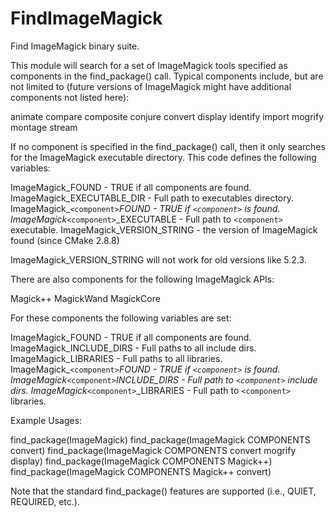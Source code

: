   

# FindImageMagick  
Find ImageMagick binary suite.  

This module will search for a set of ImageMagick tools specified as
components in the find_package() call.  Typical components include,
but are not limited to (future versions of ImageMagick might have
additional components not listed here):  

animate
compare
composite
conjure
convert
display
identify
import
mogrify
montage
stream

  

If no component is specified in the find_package() call, then it only
searches for the ImageMagick executable directory.  This code defines
the following variables:  

ImageMagick_FOUND                  - TRUE if all components are found.
ImageMagick_EXECUTABLE_DIR         - Full path to executables directory.
ImageMagick_```<component>```_FOUND      - TRUE if ```<component>``` is found.
ImageMagick_```<component>```_EXECUTABLE - Full path to ```<component>``` executable.
ImageMagick_VERSION_STRING         - the version of ImageMagick found
                                     (since CMake 2.8.8)

  

ImageMagick_VERSION_STRING will not work for old versions like 5.2.3.  

There are also components for the following ImageMagick APIs:  

Magick++
MagickWand
MagickCore

  

For these components the following variables are set:  

ImageMagick_FOUND                    - TRUE if all components are found.
ImageMagick_INCLUDE_DIRS             - Full paths to all include dirs.
ImageMagick_LIBRARIES                - Full paths to all libraries.
ImageMagick_```<component>```_FOUND        - TRUE if ```<component>``` is found.
ImageMagick_```<component>```_INCLUDE_DIRS - Full path to ```<component>``` include dirs.
ImageMagick_```<component>```_LIBRARIES    - Full path to ```<component>``` libraries.

  

Example Usages:  

find_package(ImageMagick)
find_package(ImageMagick COMPONENTS convert)
find_package(ImageMagick COMPONENTS convert mogrify display)
find_package(ImageMagick COMPONENTS Magick++)
find_package(ImageMagick COMPONENTS Magick++ convert)

  

Note that the standard find_package() features are supported (i.e.,
QUIET, REQUIRED, etc.).  

